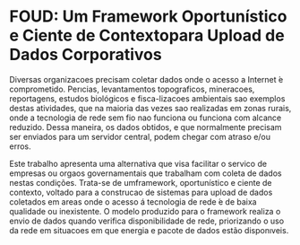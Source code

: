 # FOUD: Um Framework Oportunístico e Ciente de Contextopara Upload de Dados Corporativos

Diversas organizacoes precisam coletar dados onde o acesso a Internet ́e comprometido. Perıcias, levantamentos  topograficos, mineracoes, reportagens, estudos biológicos e fisca-lizacoes ambientais sao exemplos destas atividades, que na maioria das vezes sao realizadas em zonas rurais, onde a tecnologia de rede sem fio nao funciona ou funciona com alcance reduzido.  Dessa maneira, os dados obtidos, e que normalmente precisam ser enviados para um servidor central, podem chegar com atraso e/ou erros.

Este trabalho apresenta uma alternativa que visa facilitar o servico de empresas ou orgaos governamentais que trabalham com coleta de dados nestas condições.  Trata-se de umframework, oportunístico e ciente de contexto, voltado para a construcao de sistemas para upload de dados coletados em areas onde o acesso á tecnologia de rede  ́e de baixa qualidade ou inexistente.  O modelo produzido para o framework realiza o envio de dados quando verifica disponibilidade de rede, priorizando o uso da rede em situacoes em que energia e pacote de dados estão disponıveis.
